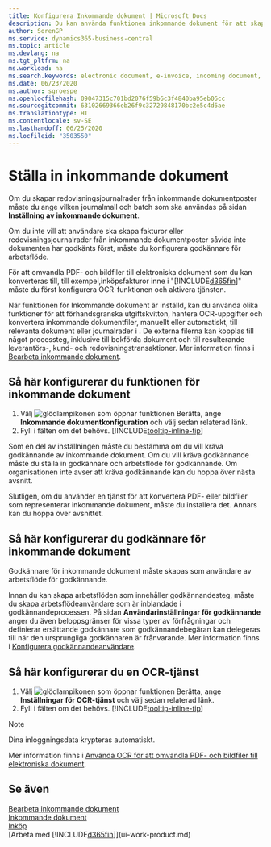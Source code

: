 ```yaml
---
title: Konfigurera Inkommande dokument | Microsoft Docs
description: Du kan använda funktionen inkommande dokument för att skapa elektroniska dokument, hantera OCR-uppgifter, importera fakturor och konvertera bildfiler.
author: SorenGP
ms.service: dynamics365-business-central
ms.topic: article
ms.devlang: na
ms.tgt_pltfrm: na
ms.workload: na
ms.search.keywords: electronic document, e-invoice, incoming document, OCR, ecommerce, document exchange, import invoice
ms.date: 06/23/2020
ms.author: sgroespe
ms.openlocfilehash: 09047315c701bd2076f59b6c3f4840ba95eb06cc
ms.sourcegitcommit: 63102669366eb26f9c32729848170bc2e5c4d6ae
ms.translationtype: HT
ms.contentlocale: sv-SE
ms.lasthandoff: 06/25/2020
ms.locfileid: "3503550"
---
```

# <a name="set-up-incoming-documents"></a>Ställa in inkommande dokument

Om du skapar redovisningsjournalrader från inkommande dokumentposter måste du ange vilken journalmall och batch som ska användas på sidan **Inställning av inkommande dokument**.

Om du inte vill att användare ska skapa fakturor eller redovisningsjournalrader från inkommande dokumentposter såvida inte dokumenten har godkänts först, måste du konfigurera godkännare för arbetsflöde.

För att omvandla PDF- och bildfiler till elektroniska dokument som du kan konverteras till, till exempel,inköpsfakturor inne i "[!INCLUDE[d365fin](includes/d365fin_md.md)]" måste du först konfigurera OCR-funktionen och aktivera tjänsten.

När funktionen för Inkommande dokument är inställd, kan du använda olika funktioner för att förhandsgranska utgiftskvitton, hantera OCR-uppgifter och konvertera inkommande dokumentfiler, manuellt eller automatiskt, till relevanta dokument eller journalrader i . De externa filerna kan kopplas till något processteg, inklusive till bokförda dokument och till resulterande leverantörs-, kund- och redovisningstransaktioner. Mer information finns i [Bearbeta inkommande dokument](across-process-income-documents.md).

## <a name="to-set-up-the-incoming-documents-feature"></a>Så här konfigurerar du funktionen för inkommande dokument

1. Välj ![glödlampikonen som öppnar funktionen Berätta](media/ui-search/search_small.png "Berätta vad du vill göra"), ange **Inkommande dokumentkonfiguration** och välj sedan relaterad länk.
2. Fyll i fälten om det behövs. [!INCLUDE[tooltip-inline-tip](includes/tooltip-inline-tip_md.md)]

Som en del av inställningen måste du bestämma om du vill kräva godkännande av inkommande dokument. Om du vill kräva godkännande måste du ställa in godkännare och arbetsflöde för godkännande. Om organisationen inte avser att kräva godkännande kan du hoppa över nästa avsnitt.  

Slutligen, om du använder en tjänst för att konvertera PDF- eller bildfiler som representerar inkommande dokument, måste du installera det. Annars kan du hoppa över avsnittet.  

## <a name="to-set-up-approvers-of-incoming-document-records"></a>Så här konfigurerar du godkännare för inkommande dokument

Godkännare för inkommande dokument måste skapas som användare av arbetsflöde för godkännande.

Innan du kan skapa arbetsflöden som innehåller godkännandesteg, måste du skapa arbetsflödeanvändare som är inblandade i godkännandeprocessen. På sidan **Användarinställningar för godkännande** anger du även beloppsgränser för vissa typer av förfrågningar och definierar ersättande godkännare som godkännandebegäran kan delegeras till när den ursprungliga godkännaren är frånvarande. Mer information finns i [Konfigurera godkännandeanvändare](across-how-to-set-up-approval-users.md).

## <a name="to-set-up-an-ocr-service"></a>Så här konfigurerar du en OCR-tjänst

1. Välj ![glödlampikonen som öppnar funktionen Berätta](media/ui-search/search_small.png "Berätta vad du vill göra"), ange **Inställningar för OCR-tjänst** och välj sedan relaterad länk.
2. Fyll i fälten om det behövs. [!INCLUDE[tooltip-inline-tip](includes/tooltip-inline-tip_md.md)]

> [!NOTE]  
> Dina inloggningsdata krypteras automatiskt.

Mer information finns i [Använda OCR för att omvandla PDF- och bildfiler till elektroniska dokument](across-how-use-ocr-pdf-images-files.md).  

## <a name="see-also"></a>Se även

[Bearbeta inkommande dokument](across-process-income-documents.md)  
[Inkommande dokument](across-income-documents.md)  
[Inköp](purchasing-manage-purchasing.md)  
[Arbeta med [!INCLUDE[d365fin](includes/d365fin_md.md)]](ui-work-product.md)
